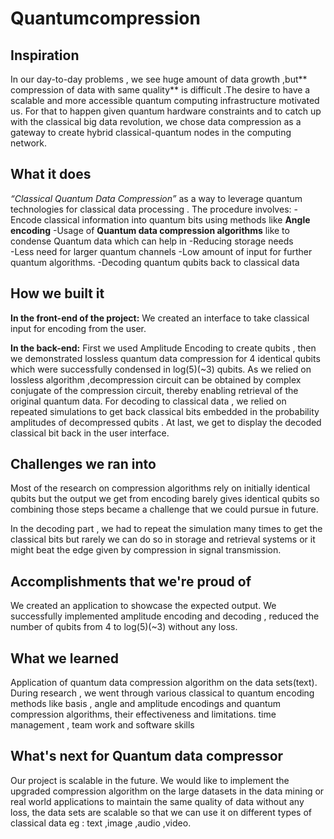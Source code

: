 # Quantumcompression
## Inspiration
In our day-to-day problems , we see huge amount of data growth ,but** compression of data with same quality** is difficult .The desire to have a scalable and more accessible quantum computing infrastructure motivated us. For that to happen given quantum hardware constraints and to catch up with the classical big data revolution, we chose data compression as a gateway to create hybrid 
classical-quantum nodes in the computing network.

## What it does
 _“Classical Quantum Data Compression”_ as a way to leverage quantum technologies for classical data processing . 
The procedure involves:
-Encode classical information into quantum bits using methods like **Angle encoding**
-Usage of **Quantum data compression algorithms** like to condense Quantum data which can help in 
-Reducing storage needs  
-Less need for larger quantum channels
-Low amount of input for further quantum algorithms.
-Decoding quantum qubits back to classical data

## How we built it
**In the front-end of the project:**
We created an interface to take classical input for encoding from the user.
 
**In the back-end:**
 First we used Amplitude Encoding to create qubits , then we demonstrated lossless quantum data compression for 4 identical qubits which were successfully condensed in log(5)(~3) qubits.
 As we relied on lossless algorithm ,decompression circuit can be obtained by complex conjugate of the compression circuit, thereby enabling retrieval of the original quantum data.
For decoding to classical data , we relied on repeated simulations to get back classical bits embedded in the probability amplitudes of decompressed qubits . At last, we get to display the decoded classical bit back in the user interface.

## Challenges we ran into
Most of the research on compression algorithms rely on initially identical qubits but the output we get from encoding barely gives identical qubits so combining those steps became a challenge that we could pursue in future.

In the decoding part , we had to repeat the simulation many times to get the classical bits but rarely we can do so in storage and retrieval systems or it might beat the edge given by compression in signal transmission.

## Accomplishments that we're proud of
We created an application to showcase the expected output.
We successfully implemented amplitude encoding and decoding , reduced the number of qubits from 4 to log(5)(~3) without any loss.


## What we learned
Application of quantum data compression algorithm on the data sets(text).
During research , we went through various classical to quantum encoding methods like basis , angle and amplitude encodings and  quantum compression algorithms, their effectiveness and limitations.
time management , team work and software skills

## What's next for Quantum data compressor
Our project is scalable in the future. We would like to implement the upgraded compression algorithm on the large datasets  in the data mining  or real world applications to maintain the same quality of data without any loss, the data sets are scalable so that we can use it on different types of  classical data eg : text ,image ,audio ,video. 
